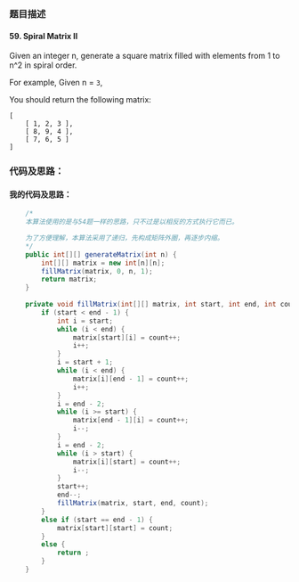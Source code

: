 ### 题目描述

#### 59. Spiral Matrix II

Given an integer n, generate a square matrix filled with elements from 1 to n^2 in spiral order.

For example,
Given n = `3`,

You should return the following matrix:

    [
        [ 1, 2, 3 ],
        [ 8, 9, 4 ],
        [ 7, 6, 5 ]
    ]

### 代码及思路：

#### 我的代码及思路：

```java
    /*
    本算法使用的是与54题一样的思路，只不过是以相反的方式执行它而已。

    为了方便理解，本算法采用了递归，先构成矩阵外圈，再逐步内缩。
    */
    public int[][] generateMatrix(int n) {
        int[][] matrix = new int[n][n];
        fillMatrix(matrix, 0, n, 1);
        return matrix;
    }
    
    private void fillMatrix(int[][] matrix, int start, int end, int count) {
        if (start < end - 1) {
            int i = start;
            while (i < end) {
                matrix[start][i] = count++;
                i++;
            }
            i = start + 1;
            while (i < end) {
                matrix[i][end - 1] = count++;
                i++;
            }
            i = end - 2;
            while (i >= start) {
                matrix[end - 1][i] = count++;
                i--;
            }
            i = end - 2;
            while (i > start) {
                matrix[i][start] = count++;
                i--;
            }
            start++;
            end--;
            fillMatrix(matrix, start, end, count);
        }
        else if (start == end - 1) {
            matrix[start][start] = count;
        }
        else {
            return ;
        }
    }
```